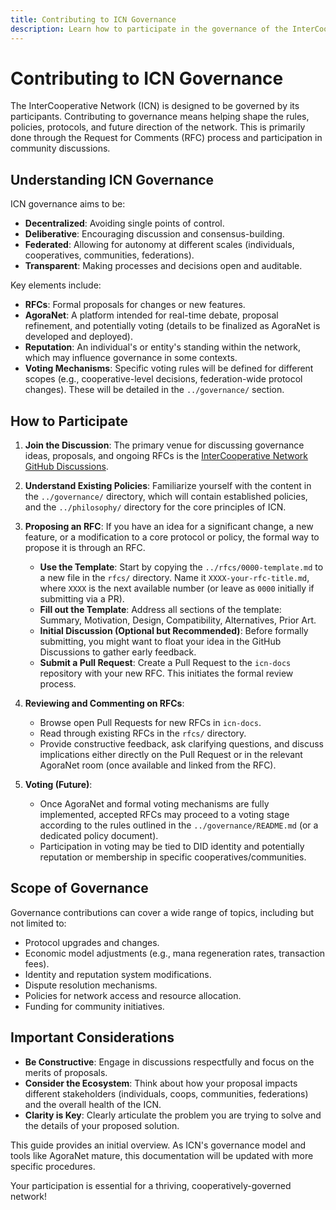 ```yaml
---
title: Contributing to ICN Governance
description: Learn how to participate in the governance of the InterCooperative Network.
---
```


# Contributing to ICN Governance

The InterCooperative Network (ICN) is designed to be governed by its participants. Contributing to governance means helping shape the rules, policies, protocols, and future direction of the network. This is primarily done through the Request for Comments (RFC) process and participation in community discussions.

## Understanding ICN Governance

ICN governance aims to be:

*   **Decentralized**: Avoiding single points of control.
*   **Deliberative**: Encouraging discussion and consensus-building.
*   **Federated**: Allowing for autonomy at different scales (individuals, cooperatives, communities, federations).
*   **Transparent**: Making processes and decisions open and auditable.

Key elements include:
*   **RFCs**: Formal proposals for changes or new features.
*   **AgoraNet**: A platform intended for real-time debate, proposal refinement, and potentially voting (details to be finalized as AgoraNet is developed and deployed).
*   **Reputation**: An individual's or entity's standing within the network, which may influence governance in some contexts.
*   **Voting Mechanisms**: Specific voting rules will be defined for different scopes (e.g., cooperative-level decisions, federation-wide protocol changes). These will be detailed in the `../governance/` section.

## How to Participate

1.  **Join the Discussion**: The primary venue for discussing governance ideas, proposals, and ongoing RFCs is the [InterCooperative Network GitHub Discussions](https://github.com/orgs/InterCooperative-Network/discussions).

2.  **Understand Existing Policies**: Familiarize yourself with the content in the `../governance/` directory, which will contain established policies, and the `../philosophy/` directory for the core principles of ICN.

3.  **Proposing an RFC**:
    If you have an idea for a significant change, a new feature, or a modification to a core protocol or policy, the formal way to propose it is through an RFC.
    *   **Use the Template**: Start by copying the `../rfcs/0000-template.md` to a new file in the `rfcs/` directory. Name it `XXXX-your-rfc-title.md`, where `XXXX` is the next available number (or leave as `0000` initially if submitting via a PR).
    *   **Fill out the Template**: Address all sections of the template: Summary, Motivation, Design, Compatibility, Alternatives, Prior Art.
    *   **Initial Discussion (Optional but Recommended)**: Before formally submitting, you might want to float your idea in the GitHub Discussions to gather early feedback.
    *   **Submit a Pull Request**: Create a Pull Request to the `icn-docs` repository with your new RFC. This initiates the formal review process.

4.  **Reviewing and Commenting on RFCs**:
    *   Browse open Pull Requests for new RFCs in `icn-docs`.
    *   Read through existing RFCs in the `rfcs/` directory.
    *   Provide constructive feedback, ask clarifying questions, and discuss implications either directly on the Pull Request or in the relevant AgoraNet room (once available and linked from the RFC).

5.  **Voting (Future)**:
    *   Once AgoraNet and formal voting mechanisms are fully implemented, accepted RFCs may proceed to a voting stage according to the rules outlined in the `../governance/README.md` (or a dedicated policy document).
    *   Participation in voting may be tied to DID identity and potentially reputation or membership in specific cooperatives/communities.

## Scope of Governance

Governance contributions can cover a wide range of topics, including but not limited to:

*   Protocol upgrades and changes.
*   Economic model adjustments (e.g., mana regeneration rates, transaction fees).
*   Identity and reputation system modifications.
*   Dispute resolution mechanisms.
*   Policies for network access and resource allocation.
*   Funding for community initiatives.

## Important Considerations

*   **Be Constructive**: Engage in discussions respectfully and focus on the merits of proposals.
*   **Consider the Ecosystem**: Think about how your proposal impacts different stakeholders (individuals, coops, communities, federations) and the overall health of the ICN.
*   **Clarity is Key**: Clearly articulate the problem you are trying to solve and the details of your proposed solution.

This guide provides an initial overview. As ICN's governance model and tools like AgoraNet mature, this documentation will be updated with more specific procedures.

Your participation is essential for a thriving, cooperatively-governed network! 